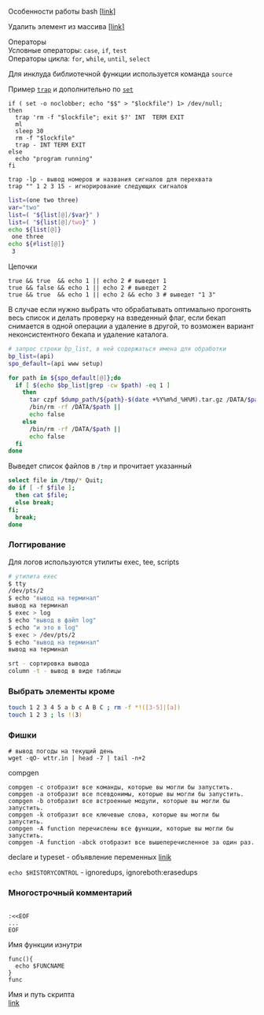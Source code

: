 Особенности работы bash [[link]](https://www.opennet.ru/docs/RUS/bash/bash.html#toc7)  

Удалить элемент из массива [[link]](https://coderoad.ru/23462869/%D0%A3%D0%B4%D0%B0%D0%BB%D0%B8%D1%82%D1%8C-%D1%8D%D0%BB%D0%B5%D0%BC%D0%B5%D0%BD%D1%82-%D0%B8%D0%B7-%D0%BC%D0%B0%D1%81%D1%81%D0%B8%D0%B2%D0%B0-bash-%D0%BF%D0%BE-%D1%81%D0%BE%D0%B4%D0%B5%D1%80%D0%B6%D0%B8%D0%BC%D0%BE%D0%BC%D1%83-%D1%85%D1%80%D0%B0%D0%BD%D1%8F%D1%89%D0%B5%D0%BC%D1%83%D1%81%D1%8F-%D0%B2-%D0%BF%D0%B5%D1%80%D0%B5%D0%BC%D0%B5%D0%BD%D0%BD%D0%BE%D0%B9-%D0%BD%D0%B5)

Операторы  
Условные операторы: `case`, `if`, `test`  
Операторы цикла: `for`, `while`, `until`, `select`  

Для инклуда библиотечной функции используется команда `source`  

Пример [`trap`](https://github.com/dbudakov/support/blob/master/trap.md) и дополнительно по [`set`](https://github.com/dbudakov/support/blob/master/set.md)
```
if ( set -o noclobber; echo "$$" > "$lockfile") 1> /dev/null; 
then                                                
  trap 'rm -f "$lockfile"; exit $?' INT  TERM EXIT  
  ml                                                
  sleep 30                                          
  rm -f "$lockfile"                                 
  trap - INT TERM EXIT                              
else                                                
  echo "program running"                            
fi 
```
```
trap -lp - вывод номеров и названия сигналов для перехвата
trap "" 1 2 3 15 - игнорирование следующих сигналов
```


```sh
list=(one two three)
var="two"
list=( "${list[@]/$var}" )
list=( "${list[@]/two}" )
echo ${list[@]}
 one three
echo ${#list[@]}
 3
```
Цепочки  
```
true && true  && echo 1 || echo 2 # выведет 1
true && false && echo 1 || echo 2 # выведет 2
true && true  && echo 1 || echo 2 && echo 3 # выведет "1 3"
```
В случае если нужно выбрать что обрабатывать оптимально прогонять весь список и делать проверку на взведенный флаг, если бекап снимается в одной операции а удаление в другой, то возможен вариант неконсистентного бекапа и удаление каталога.
```sh
# запрос строки bp_list, в ней содержаться имена для обработки
bp_list=(api)
spo_default=(api www setup)

for path in ${spo_default[@]};do
  if [ $(echo $bp_list|grep -cw $path) -eq 1 ]
    then
      tar czpf $dump_path/${path}-$(date +%Y%m%d_%H%M).tar.gz /DATA/$path &>>$dump_path/log/tar_$path.log &&
      /bin/rm -rf /DATA/$path ||
      echo false
    else
      /bin/rm -rf /DATA/$path || 
      echo false
  fi
done
```
Выведет список файлов в `/tmp` и прочитает указанный
```sh
select file in /tmp/* Quit;
do if [ -f $file ]; 
  then cat $file; 
  else break; 
fi; 
  break;
done
```
### Логгирование
Для логов используются утилиты exec, tee, scripts  
```sh
# утилита exec
$ tty
/dev/pts/2
$ echo "вывод на терминал"
вывод на терминал
$ exec > log
$ echo "вывод в файл log"
$ echo "и это в log"
$ exec > /dev/pts/2
$ echo "вывод на терминал"
вывод на терминал
```
```sh
srt - сортировка вывода
column -t - вывод в виде таблицы
```
 ### Выбрать элементы кроме
```sh
touch 1 2 3 4 5 a b c A B C ; rm -f *!([3-5]|[a]) 
touch 1 2 3 ; ls !(3)
```
### Фишки
```
# вывод погоды на текущий день
wget -qO- wttr.in | head -7 | tail -n+2

```

compgen 
```
compgen -c отобразит все команды, которые вы могли бы запустить.
compgen -a отобразит все псевдонимы, которые вы могли бы запустить.
compgen -b отобразит все встроенные модули, которые вы могли бы запустить.
compgen -k отобразит все ключевые слова, которые вы могли бы запустить.
compgen -A function перечислены все функции, которые вы могли бы запустить.
compgen -A function -abck отобразит все вышеперечисленное за один раз.
```

declare и typeset - объявление переменных [linik](https://www.opennet.ru/docs/RUS/bash_scripting_guide/x4704.html)  


`echo $HISTORYCONTROL` -  ignoredups, ignoreboth:erasedups

### Многострочный комментарий
```

:<<EOF
...
EOF

```
Имя функции изнутри
```
func(){
  echo $FUNCNAME
}
func
```

Имя и путь скрипта  
[link](https://overcoder.net/q/6131/%D0%BA%D0%B0%D0%BA-%D1%83%D0%B7%D0%BD%D0%B0%D1%82%D1%8C-%D0%B8%D0%BC%D1%8F-%D1%84%D0%B0%D0%B9%D0%BB%D0%B0-%D1%81%D0%BA%D1%80%D0%B8%D0%BF%D1%82%D0%B0-%D0%B2-%D1%81%D0%BA%D1%80%D0%B8%D0%BF%D1%82%D0%B5-bash)
